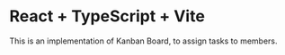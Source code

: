 # React + TypeScript + Vite

This is an implementation of Kanban Board, to assign tasks to members.

